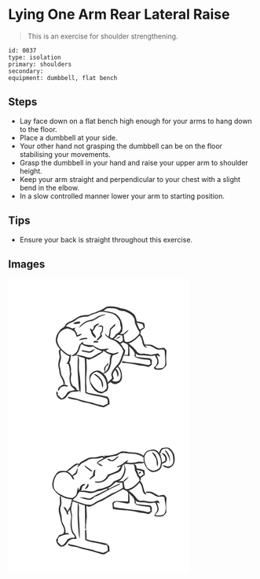 # Lying One Arm Rear Lateral Raise
> This is an exercise for shoulder strengthening.

``` 
id: 0037 
type: isolation 
primary: shoulders 
secondary:  
equipment: dumbbell, flat bench 
``` 

## Steps

 - Lay face down on a flat bench high enough for your arms to hang down to the floor.
 - Place a dumbbell at your side.
 - Your other hand not grasping the dumbbell can be on the floor stabilising your movements.
 - Grasp the dumbbell in your hand and raise your upper arm to shoulder height.
 - Keep your arm straight and perpendicular to your chest with a slight bend in the elbow.
 - In a slow controlled manner lower your arm to starting position.

## Tips

 - Ensure your back is straight throughout this exercise.

## Images

<svg width="368" height="300" viewBox="0 0 276 225" xmlns="http://www.w3.org/2000/svg">
  <g fill="#FFF">
    <path d="M0 0h276v225H0V0m147.62 44.66c-4.26 3.13-9.4 4.63-14.13 6.86-3.36 1.01-6.76 1.93-9.74 3.84-3.21.76-6.67.02-9.9.95-6.57.57-11.33 5.64-17.03 8.35-3.96 1.25-8.22 3.23-10.01 7.23-1.33 2.96-4.88 3.68-6.9 6.01-2.88 3.6-6.06 7.3-6.66 12.05-2.15 6.23 1.4 12.68 5.46 17.24.23.67.67 2.01.89 2.68l-1.82-1.42c-1.17 3.86.3 7.65.91 11.44-.94 4.32-2.49 8.63-2.29 13.1.73 3.69 1.64 7.35 1.97 11.1.38 6.19 6.04 10.48 5.98 16.78.56.17 1.68.52 2.24.69.22-5.59-3.42-9.91-5.65-14.69-.77-3.66-.86-7.44-1.88-11.05-2.41-5.95 2.88-11.72 1.38-17.75-.28-2.88-1.47-6.04.18-8.7 3.57 3.93 7.74 7.64 12.87 9.34-.86 4.3-1.64 8.82-4.94 12.03l2.98-.6c2.21 4.95 2.46 10.41 2.84 15.73-1.46 6.01-.92 12.4 1.4 18.12 1.94 2.25 4.51 3.89 6.29 6.3-4.27 1.8-10.69.96-12.92 5.91-1.95 3.01-4.36 5.86-7.81 7.17-2.02-1.8-4.04-3.59-5.88-5.57-.02-1.58.67-3.37-.56-4.67-.33-.13-1.01-.4-1.35-.53-.12 2.11-.15 4.31.69 6.29.82 2.9 3.65 4.39 5.89 6.09 1.89-.19 3.92-.17 5.55-1.3 3.74-1.9 4.81-6.49 8.41-8.6 4.15-3.79 10.63-.4 14.89-3.63.42.99.84 1.98 1.28 2.97.71-8.15-.06-16.34-.76-24.46-.78-5.28-1.8-10.57-1.64-15.94-.04-5.16 1.1-10.56-.94-15.5 3.2 1.4 6.67 2 9.9 3.29 1.36 17.68-.2 35.42.99 53.11 10.19 4.42 21.72 4.17 32.04 8.17l.6.51c2.38 1.69 1.02 5.16 1.54 7.68-2.3.97-4.51 2.1-6.73 3.22-5.55-1.68-11.37-2.38-16.7-4.76-7.84-1.55-15.63-3.4-23.25-5.82-4.53-1.56-9.38-1.82-13.91-3.38v1.65c5.2 3.3 11.66 2.11 17.15 4.67 5.27 2.36 11.15 2.53 16.56 4.44 6.97 1.72 13.72 4.38 20.79 5.64 3.06-1.53 5.76-3.72 8.99-4.95-.52-3.46.13-7.58-2.62-10.26-.2-.27-.58-.82-.78-1.09-8.19-1.76-16.39-3.54-24.67-4.87-2.52-.42-4.95-1.23-7.34-2.11.19-4.16.17-8.34-.24-12.49-.88-9.37 1.15-18.71.61-28.07-.18-3.51-.45-7.01-.44-10.52l3.72 1.36c8.01-1.86 14.4-7.34 21.47-11.22.2-.62.6-1.88.8-2.5 3.6 2.59 7.26 5.3 11.69 6.25-1.51 2.98-2.03 6.3-1.91 9.62.25 4.23-1.84 8.02-3.28 11.86-.59 1.91-2.24 3.16-3.56 4.55-.37-3.16-.2-6.43 1.85-9.03.51-.16 1.54-.5 2.05-.66.23-1.67.53-3.33.9-4.97a30.796 30.796 0 0 1-4.56 5.73c-2.3 2.25-2.85 6.15-.86 8.77-.93.85-1.86 1.72-2.78 2.59-2.31-1.93-4.7-4.45-7.97-4.33-4.65-.49-8.7 2.46-11.58 5.78-2.66 4.18-1.06 9.21-.18 13.66 2.73 6.36 7 12.86 14 14.94 3.93 1.98 7.36-1.63 10.85-2.94 3.52-2.51 2.72-7.36 2.21-11.09 1.35-.81 2.64-1.71 3.85-2.72 2.5 1.57 5.18 3.75 8.35 2.94 4.31-1.08 9.05-4.18 9.21-9.09.22-6.28-.56-13.75-5.8-17.96 4.75-4.45 6.48-10.74 8.31-16.75 3.06.31 6.1.8 9.16 1.19.02-5.03.09-10.09-.78-15.07 2.89 2.72 6.05 5.35 7.93 8.92 1.18 2.14.28 4.68.34 6.97l1.49-1.36c-.04.72-.1 2.18-.14 2.9l.29-.55c6.81 3.17 14.47 3.04 21.74 4.18.54 1.9.88 3.85 1.45 5.75-1.48.72-2.86 2.49-4.68 1.84-10.51-2.62-21.32-3.35-32.05-4.46-2.3.01-4.28-1.74-6.58-1.36-.24.55-.73 1.64-.97 2.19 8.63 1.11 17.41 1.54 25.77 4.12 4.62.74 9.32.92 13.86 2.17 2.59.81 4.21-1.96 6.25-3.02-.01-2.48.03-4.96.11-7.43-1.27-1.07-2.42-2.66-4.27-2.61-6.5-.57-13.02-.92-19.48-1.93-.6-1.7-.86-3.5-1.19-5.26 2.32 1.29 4.67 3 7.48 2.68 7.42-.43 14.78 2.41 22.11.16 1.18 3.2 4.17 5.88 3.59 9.56.13 3.85-2.46 7.01-5.34 9.23l1.83 2.49c3.26.78 6.6.89 9.93.53 3.2-1.43 5.75-3.79 7.56-6.79-.23-5.07-.6-10.16-.31-15.23.33-2.64.61-5.29.28-7.94a81.664 81.664 0 0 1-3.73-3.48c-2.61.2-5.17.82-7.78.85-3.57-.96-6.59-3.16-9.82-4.85-3.81-1.38-7.94-.76-11.9-.98-2.08-5.52-2.16-12.21-6.98-16.3.33-.64.99-1.93 1.32-2.57-.1-.53-.29-1.59-.39-2.12 2.17-1.47 4.22-3.11 6.33-4.68-.54-2.53.7-6.35-2.36-7.57-3.06-1.38-6.47-1.62-9.75-2.13-1.4-3.95-1.81-8.76-5.33-11.53-5.18-4.7-12.06-7.42-18.95-8.26-4.7-2.38-10-2.83-15.18-3.13-3.24-.15-6.74.12-9.42 2.17M84.45 161.58c-3.2 2.52-9.41 4.03-8.33 9.25 1.54 1.7 1.74-1.32 2.52-2.22 1.1-2.93 4.48-3.38 7.09-4.1 1.97.62 4.02 1.04 5.8-.35-2.23-1.17-4.56-2.23-7.08-2.58z"/>
    <path d="M145.2 49.18c2.14-.97 3.81-2.66 5.84-3.8 6.06-.29 12.83-.86 18.12 2.72 2.51 1.48 5.58.81 8.27 1.64 5 2.37 10.57 4.31 13.73 9.19 3.15 3.61 1.11 8.97 4.04 12.69 1.15 3.76 3.36 6.94 5.47 10.2-.25 4.61-4.96 7.01-7.82 10.05-4.18 2.68-9.15 6.69-14.37 4.55-1.54-3.25-1.56-6.97-2.1-10.47 2.9-2.31 6.01-4.65 7.73-8.03-2.92 2-5.74 4.19-8.24 6.7-1.83.01-3.67.04-5.5.09 1.19-1.2 2.6-2.23 3.47-3.71 2.57-9.93-1.35-21.33-9.8-27.22-5.87-2.77-12.47-3.64-18.84-4.6z"/>
    <path d="M136.4 52.23c6.55-3.43 13.9-.2 20.65.86 6.69 1.3 11.12 7.03 13.71 12.95-.01 3.06.63 6.07 1.64 8.95-.15 2.13-1.08 4.19-2.16 6.03-2.15 2.26-5.45 3.31-7.01 6.15-.97 2.1-3.02 3.23-4.93 4.33-1.08-.75-2.15-1.5-3.21-2.27 1.12-3.46 1.17-7.11 1.56-10.69 1.81-2.5 4.39-4.34 6.67-6.4.05-1.12.11-2.25.15-3.37-2.47 3.01-5.82 5.22-8.13 8.35-.99 3.94-.39 8.32-2.74 11.91-1.56-1.7-3.06-3.46-4.73-5.05.26 3.29 2.97 5.17 5.49 6.78 3.39 3.03 8.4 2.92 11.79 6 4.51 3.88 8.84 8.54 10.83 14.26-1.65 4.45-3.03 9.01-4.72 13.44-3.08 8.13-11.89 12.7-13.74 21.48-.18 2.24.58 4.39 1.13 6.52-2.31 2.09-4.54 4.25-6.75 6.44-.24-5.08-2.66-10.03-6.43-13.42 2.35-.76 4.65-1.84 6.36-3.69 3.77-3.12 4.12-8.32 5.42-12.71-.09-4.04.45-8.05 2.41-11.65 2.97-.8 5.78-2.08 8.55-3.4.07-.4.22-1.21.3-1.62-2.56.52-5 1.44-7.52 2.08-4.34-.55-8.81-1.51-12.37-4.22 1.88-.93 3.69-2.01 5.24-3.45-4.24.26-8.46 1.31-12.72.98-4.42-1.06-8.23-3.7-12.03-6.07-4.53.21-9.1-.25-13.44-1.59-1.46-.5-1.69-2.29-2.2-3.55a37.575 37.575 0 0 1-4.45 4.47c-2.06 4.25-2.36 9.61-6.19 12.8-1.99 1.8-4.43 2.99-6.48 4.72 3.42.61 6.63-2.66 10.05-.58-.25 9.31-.77 18.62-.11 27.93.69 8.34.67 16.78 2.33 25.01-.89-.13-2.66-.38-3.54-.51-1.06-2.73-2.67-5.24-5.65-6.07-4.41-4.32-4.54-11.23-3.15-16.91.58-1.82-.03-3.62-.66-5.33.79-4.78-.37-9.47-2.29-13.84 2.66-3.46 1.28-7.98 2.92-11.76-1.98.03-4.11.24-5.73-1.16-7.44-4.93-14.91-12-15.82-21.38 1.02-4.11 1.34-8.73 4.39-11.97 3.28-3.05 7.3-6.04 12.03-5.75 3.31.87 6.6 2.22 9.26 4.43 2.74 1.96 2.64 5.77 4.43 8.42 2.75-1.27 6.08-1.93 7.79-4.7-2.61.18-5.11.97-7.36 2.27.32-3.5-1.77-6.25-4.18-8.5.35-.78 1.06-2.35 1.41-3.13-1.52.4-3.04.83-4.55 1.3-3.16-1.41-6.27-3.16-9.85-3.08 3.36-6.09 11.32-5.6 15.76-10.4 4.87-4.43 11.81-4.51 17.99-5 4.69-2.3 9.51-4.32 14.58-5.64m-2.59 7.61c-4.53 3.35-10.32 3.56-15.42 5.51-4.01 2.74-8.3 5.5-10.58 9.97 3.82-2.72 7.07-6.22 11.36-8.26 3.33-2.1 7.48-1.59 11.01-3.15 4.74-2.17 8.68-6.05 13.9-7.15 1.86-.41 3.54-1.32 5.13-2.33-5.35 1.01-10.96 2.04-15.4 5.41m-34.77 9.02c3.66 1.34 7.44-.21 11.12-.69-.34-.86-.67-1.72-1.01-2.58-3.51.18-7.58.55-10.11 3.27m31.57 3.99c-.02.69-.05 2.06-.07 2.75-.62.99-1.23 1.98-1.83 2.98-1.28-1.03-2.63-1.97-4.14-2.62.78 2.36 1.8 4.64 2.49 7.04.85 3.36 3.6 5.75 6.22 7.8 1.78-3.98-3.43-6.38-4.32-9.94 1.32-1.86 2.71-3.68 3.69-5.74 1.09-2.85 4.44-3.75 6.11-6.21-3.27-.56-5.69 2.29-8.15 3.94m6.25.23c2.08.28 4.19.29 6.27.57.83 2.78-.2 5.72-1.08 8.37-2.11.87-1.94 2.91-.84 4.55l-.25-.44c-1.17 3.69-5.71 5.14-5.79 9.4 1.9-1.48 3.75-3.04 5.53-4.65.86-.87 1.81-1.68 2.47-2.72.32-1.53-.74-2.82-1.29-4.14 3.3-2.05 2.7-6.5 3.17-9.83-.91-4.27-5.57-2.28-8.19-1.11m-28.78 21.2c4.16-.7 8.22-2.2 12.51-1.82 0-.48-.01-1.45-.01-1.94-4.25.23-9.74-.14-12.5 3.76m21.75 3.19c2.65.57 5.35.32 8.01-.01-.18-.4-.56-1.19-.75-1.59-2.53.16-6.3-1.77-7.26 1.6zM196.08 67.39c3.02.76 6.12 1.26 9.08 2.28.71 1.58 1.19 3.25 1.8 4.88a339.2 339.2 0 0 1-5.76 3.49c-2.69-3.07-2.94-7.31-5.12-10.65z"/>
    <path d="M160.99 92.38c2.43-1.76 4.7-3.76 6.31-6.32 2.25.32 4.52.59 6.79.79.46 2.58.85 5.18 1.16 7.78-1.42 1.06-2.84 2.11-4.28 3.13-2.89-2.54-6.11-4.7-9.98-5.38m3.74-.32c2.85-.3 5.5-1.64 7.18-4.01-2.72.65-5.24 1.98-7.18 4.01zM183.88 99.22c6.69-2.23 12.13-6.95 16.6-12.28 2.19 2.57 3.73 5.61 4.13 8.99.74 3.94 2 9.68 7.12 9.46-.73-.78-2.2-2.34-2.94-3.12 3.8.66 8.05.03 11.42 2.26 2.24 1.2 4.36 2.62 6.66 3.7 3.67 1.72 8.18-1.48 11.54 1.31.84 1.7.74 3.64.83 5.49.38 5.6.97 11.24.42 16.85-.7 2.55-2.86 5.11-5.73 5.08-2.93.17-6.85 1.45-9.04-.99 1.07-2.17 3.2-3.56 4.37-5.65 1.35-4.58-.97-8.96-2.45-13.15 1.49.62 2.97 1.27 4.45 1.96.12-.35.38-1.05.51-1.4a72.852 72.852 0 0 1-2.93-3.4c-3.89.44-7.59 2.22-11.55 2.02-3.13-.53-6.28-.98-9.41-1.53-2.72-.6-5.68.81-8.21-.69-2.67-1.15-3.99-3.88-5.86-5.91-2.82-3.51-6.5-6.14-9.93-9zM171.32 99.97c1.39-.95 2.77-1.91 4.14-2.88 1.78 1.21 3.72 2.17 5.8 2.72.69.97 1.37 1.96 2.06 2.94-.31 4.72.35 9.51-.72 14.18-1.89-.13-3.77-.29-5.64-.48.65-2.13 1.66-4.23 1.59-6.51-1.48-3-4.26-5.19-5.27-8.46-.49-.38-1.47-1.13-1.96-1.51zM111.04 100.68c1.3.05 2.59.13 3.89.22l-.65.87c4.79 1.7 10.24 4.31 15.24 1.82 2.42 1.85 4.7 4.03 7.63 5.06 2.29.82 4.58 1.71 6.57 3.16-6.05 1.53-10.77 5.88-16.29 8.55-4.31 1.4-8.57-.67-12.62-1.94-3.74-.86-7.47-1.94-11.31-2.2 4.86-3.87 5.57-10.1 7.54-15.54m13.11 10.74c-3.78-.42-7.45-1.61-11.27-1.86-.19.42-.57 1.27-.76 1.69 3.41.41 6.71 1.4 10.07 2.08 4.36.67 8.32-2.41 10.4-6.01-2.81 1.37-5.44 3.15-8.44 4.1zM164.23 137.61c.9-.82 1.79-1.65 2.69-2.48 4.42 4.69 6.27 12.01 4.22 18.13-1.81 4.86-8.05 4.88-12.12 3.13.34-1.45 1.46-2.5 2.32-3.65-.58-2.23-1.76-4.41-1.57-6.76.78-2.22 2.16-4.16 3.3-6.21 3.1 2.75 3.42 6.99 3.93 10.83 2.97-4.3 1.21-10.01-2.77-12.99zM126.89 159.99c-4.61-6.51.58-16.36 8.06-17.58 10.6 2.98 16.76 15 15.34 25.52-2.03 2.19-4.07 4.89-7.31 5.15-7.6-.32-12.39-7.27-16.09-13.09m3.58-13.47c3.64 2.27 7.22 4.84 9.75 8.37 2.73 3.58 2.47 8.32 3.98 12.41 3.12-8.13-2.88-16.63-9.77-20.58-1.19-.97-2.63-.45-3.96-.2z"/>
  </g>
  <g fill="#333">
    <path d="M147.62 44.66c2.68-2.05 6.18-2.32 9.42-2.17 5.18.3 10.48.75 15.18 3.13 6.89.84 13.77 3.56 18.95 8.26 3.52 2.77 3.93 7.58 5.33 11.53 3.28.51 6.69.75 9.75 2.13 3.06 1.22 1.82 5.04 2.36 7.57-2.11 1.57-4.16 3.21-6.33 4.68.1.53.29 1.59.39 2.12-.33.64-.99 1.93-1.32 2.57 4.82 4.09 4.9 10.78 6.98 16.3 3.96.22 8.09-.4 11.9.98 3.23 1.69 6.25 3.89 9.82 4.85 2.61-.03 5.17-.65 7.78-.85 1.21 1.2 2.45 2.36 3.73 3.48.33 2.65.05 5.3-.28 7.94-.29 5.07.08 10.16.31 15.23-1.81 3-4.36 5.36-7.56 6.79-3.33.36-6.67.25-9.93-.53l-1.83-2.49c2.88-2.22 5.47-5.38 5.34-9.23.58-3.68-2.41-6.36-3.59-9.56-7.33 2.25-14.69-.59-22.11-.16-2.81.32-5.16-1.39-7.48-2.68.33 1.76.59 3.56 1.19 5.26 6.46 1.01 12.98 1.36 19.48 1.93 1.85-.05 3 1.54 4.27 2.61-.08 2.47-.12 4.95-.11 7.43-2.04 1.06-3.66 3.83-6.25 3.02-4.54-1.25-9.24-1.43-13.86-2.17-8.36-2.58-17.14-3.01-25.77-4.12.24-.55.73-1.64.97-2.19 2.3-.38 4.28 1.37 6.58 1.36 10.73 1.11 21.54 1.84 32.05 4.46 1.82.65 3.2-1.12 4.68-1.84-.57-1.9-.91-3.85-1.45-5.75-7.27-1.14-14.93-1.01-21.74-4.18l-.29.55c.04-.72.1-2.18.14-2.9l-1.49 1.36c-.06-2.29.84-4.83-.34-6.97-1.88-3.57-5.04-6.2-7.93-8.92.87 4.98.8 10.04.78 15.07-3.06-.39-6.1-.88-9.16-1.19-1.83 6.01-3.56 12.3-8.31 16.75 5.24 4.21 6.02 11.68 5.8 17.96-.16 4.91-4.9 8.01-9.21 9.09-3.17.81-5.85-1.37-8.35-2.94-1.21 1.01-2.5 1.91-3.85 2.72.51 3.73 1.31 8.58-2.21 11.09-3.49 1.31-6.92 4.92-10.85 2.94-7-2.08-11.27-8.58-14-14.94-.88-4.45-2.48-9.48.18-13.66 2.88-3.32 6.93-6.27 11.58-5.78 3.27-.12 5.66 2.4 7.97 4.33.92-.87 1.85-1.74 2.78-2.59-1.99-2.62-1.44-6.52.86-8.77 1.74-1.72 3.27-3.64 4.56-5.73-.37 1.64-.67 3.3-.9 4.97-.51.16-1.54.5-2.05.66-2.05 2.6-2.22 5.87-1.85 9.03 1.32-1.39 2.97-2.64 3.56-4.55 1.44-3.84 3.53-7.63 3.28-11.86-.12-3.32.4-6.64 1.91-9.62-4.43-.95-8.09-3.66-11.69-6.25-.2.62-.6 1.88-.8 2.5-7.07 3.88-13.46 9.36-21.47 11.22l-3.72-1.36c-.01 3.51.26 7.01.44 10.52.54 9.36-1.49 18.7-.61 28.07.41 4.15.43 8.33.24 12.49 2.39.88 4.82 1.69 7.34 2.11 8.28 1.33 16.48 3.11 24.67 4.87.2.27.58.82.78 1.09 2.75 2.68 2.1 6.8 2.62 10.26-3.23 1.23-5.93 3.42-8.99 4.95-7.07-1.26-13.82-3.92-20.79-5.64-5.41-1.91-11.29-2.08-16.56-4.44-5.49-2.56-11.95-1.37-17.15-4.67v-1.65c4.53 1.56 9.38 1.82 13.91 3.38 7.62 2.42 15.41 4.27 23.25 5.82 5.33 2.38 11.15 3.08 16.7 4.76 2.22-1.12 4.43-2.25 6.73-3.22-.52-2.52.84-5.99-1.54-7.68l-.6-.51c-10.32-4-21.85-3.75-32.04-8.17-1.19-17.69.37-35.43-.99-53.11-3.23-1.29-6.7-1.89-9.9-3.29 2.04 4.94.9 10.34.94 15.5-.16 5.37.86 10.66 1.64 15.94.7 8.12 1.47 16.31.76 24.46-.44-.99-.86-1.98-1.28-2.97-4.26 3.23-10.74-.16-14.89 3.63-3.6 2.11-4.67 6.7-8.41 8.6-1.63 1.13-3.66 1.11-5.55 1.3-2.24-1.7-5.07-3.19-5.89-6.09-.84-1.98-.81-4.18-.69-6.29.34.13 1.02.4 1.35.53 1.23 1.3.54 3.09.56 4.67 1.84 1.98 3.86 3.77 5.88 5.57 3.45-1.31 5.86-4.16 7.81-7.17 2.23-4.95 8.65-4.11 12.92-5.91-1.78-2.41-4.35-4.05-6.29-6.3-2.32-5.72-2.86-12.11-1.4-18.12-.38-5.32-.63-10.78-2.84-15.73l-2.98.6c3.3-3.21 4.08-7.73 4.94-12.03-5.13-1.7-9.3-5.41-12.87-9.34-1.65 2.66-.46 5.82-.18 8.7 1.5 6.03-3.79 11.8-1.38 17.75 1.02 3.61 1.11 7.39 1.88 11.05 2.23 4.78 5.87 9.1 5.65 14.69-.56-.17-1.68-.52-2.24-.69.06-6.3-5.6-10.59-5.98-16.78-.33-3.75-1.24-7.41-1.97-11.1-.2-4.47 1.35-8.78 2.29-13.1-.61-3.79-2.08-7.58-.91-11.44l1.82 1.42c-.22-.67-.66-2.01-.89-2.68-4.06-4.56-7.61-11.01-5.46-17.24.6-4.75 3.78-8.45 6.66-12.05 2.02-2.33 5.57-3.05 6.9-6.01 1.79-4 6.05-5.98 10.01-7.23 5.7-2.71 10.46-7.78 17.03-8.35 3.23-.93 6.69-.19 9.9-.95 2.98-1.91 6.38-2.83 9.74-3.84 4.73-2.23 9.87-3.73 14.13-6.86m-2.42 4.52c6.37.96 12.97 1.83 18.84 4.6 8.45 5.89 12.37 17.29 9.8 27.22-.87 1.48-2.28 2.51-3.47 3.71 1.83-.05 3.67-.08 5.5-.09 2.5-2.51 5.32-4.7 8.24-6.7-1.72 3.38-4.83 5.72-7.73 8.03.54 3.5.56 7.22 2.1 10.47 5.22 2.14 10.19-1.87 14.37-4.55 2.86-3.04 7.57-5.44 7.82-10.05-2.11-3.26-4.32-6.44-5.47-10.2-2.93-3.72-.89-9.08-4.04-12.69-3.16-4.88-8.73-6.82-13.73-9.19-2.69-.83-5.76-.16-8.27-1.64-5.29-3.58-12.06-3.01-18.12-2.72-2.03 1.14-3.7 2.83-5.84 3.8m-8.8 3.05c-5.07 1.32-9.89 3.34-14.58 5.64-6.18.49-13.12.57-17.99 5-4.44 4.8-12.4 4.31-15.76 10.4 3.58-.08 6.69 1.67 9.85 3.08 1.51-.47 3.03-.9 4.55-1.3-.35.78-1.06 2.35-1.41 3.13 2.41 2.25 4.5 5 4.18 8.5a17.03 17.03 0 0 1 7.36-2.27c-1.71 2.77-5.04 3.43-7.79 4.7-1.79-2.65-1.69-6.46-4.43-8.42-2.66-2.21-5.95-3.56-9.26-4.43-4.73-.29-8.75 2.7-12.03 5.75-3.05 3.24-3.37 7.86-4.39 11.97.91 9.38 8.38 16.45 15.82 21.38 1.62 1.4 3.75 1.19 5.73 1.16-1.64 3.78-.26 8.3-2.92 11.76 1.92 4.37 3.08 9.06 2.29 13.84.63 1.71 1.24 3.51.66 5.33-1.39 5.68-1.26 12.59 3.15 16.91 2.98.83 4.59 3.34 5.65 6.07.88.13 2.65.38 3.54.51-1.66-8.23-1.64-16.67-2.33-25.01-.66-9.31-.14-18.62.11-27.93-3.42-2.08-6.63 1.19-10.05.58 2.05-1.73 4.49-2.92 6.48-4.72 3.83-3.19 4.13-8.55 6.19-12.8 1.61-1.36 3.09-2.86 4.45-4.47.51 1.26.74 3.05 2.2 3.55 4.34 1.34 8.91 1.8 13.44 1.59 3.8 2.37 7.61 5.01 12.03 6.07 4.26.33 8.48-.72 12.72-.98-1.55 1.44-3.36 2.52-5.24 3.45 3.56 2.71 8.03 3.67 12.37 4.22 2.52-.64 4.96-1.56 7.52-2.08-.08.41-.23 1.22-.3 1.62-2.77 1.32-5.58 2.6-8.55 3.4-1.96 3.6-2.5 7.61-2.41 11.65-1.3 4.39-1.65 9.59-5.42 12.71-1.71 1.85-4.01 2.93-6.36 3.69 3.77 3.39 6.19 8.34 6.43 13.42 2.21-2.19 4.44-4.35 6.75-6.44-.55-2.13-1.31-4.28-1.13-6.52 1.85-8.78 10.66-13.35 13.74-21.48 1.69-4.43 3.07-8.99 4.72-13.44-1.99-5.72-6.32-10.38-10.83-14.26-3.39-3.08-8.4-2.97-11.79-6-2.52-1.61-5.23-3.49-5.49-6.78 1.67 1.59 3.17 3.35 4.73 5.05 2.35-3.59 1.75-7.97 2.74-11.91 2.31-3.13 5.66-5.34 8.13-8.35-.04 1.12-.1 2.25-.15 3.37-2.28 2.06-4.86 3.9-6.67 6.4-.39 3.58-.44 7.23-1.56 10.69 1.06.77 2.13 1.52 3.21 2.27 1.91-1.1 3.96-2.23 4.93-4.33 1.56-2.84 4.86-3.89 7.01-6.15 1.08-1.84 2.01-3.9 2.16-6.03-1.01-2.88-1.65-5.89-1.64-8.95-2.59-5.92-7.02-11.65-13.71-12.95-6.75-1.06-14.1-4.29-20.65-.86m59.68 15.16c2.18 3.34 2.43 7.58 5.12 10.65a339.2 339.2 0 0 0 5.76-3.49c-.61-1.63-1.09-3.3-1.8-4.88-2.96-1.02-6.06-1.52-9.08-2.28m-35.09 24.99c3.87.68 7.09 2.84 9.98 5.38 1.44-1.02 2.86-2.07 4.28-3.13-.31-2.6-.7-5.2-1.16-7.78-2.27-.2-4.54-.47-6.79-.79-1.61 2.56-3.88 4.56-6.31 6.32m22.89 6.84c3.43 2.86 7.11 5.49 9.93 9 1.87 2.03 3.19 4.76 5.86 5.91 2.53 1.5 5.49.09 8.21.69 3.13.55 6.28 1 9.41 1.53 3.96.2 7.66-1.58 11.55-2.02.94 1.17 1.92 2.29 2.93 3.4-.13.35-.39 1.05-.51 1.4-1.48-.69-2.96-1.34-4.45-1.96 1.48 4.19 3.8 8.57 2.45 13.15-1.17 2.09-3.3 3.48-4.37 5.65 2.19 2.44 6.11 1.16 9.04.99 2.87.03 5.03-2.53 5.73-5.08.55-5.61-.04-11.25-.42-16.85-.09-1.85.01-3.79-.83-5.49-3.36-2.79-7.87.41-11.54-1.31-2.3-1.08-4.42-2.5-6.66-3.7-3.37-2.23-7.62-1.6-11.42-2.26.74.78 2.21 2.34 2.94 3.12-5.12.22-6.38-5.52-7.12-9.46-.4-3.38-1.94-6.42-4.13-8.99-4.47 5.33-9.91 10.05-16.6 12.28m-12.56.75c.49.38 1.47 1.13 1.96 1.51 1.01 3.27 3.79 5.46 5.27 8.46.07 2.28-.94 4.38-1.59 6.51 1.87.19 3.75.35 5.64.48 1.07-4.67.41-9.46.72-14.18-.69-.98-1.37-1.97-2.06-2.94-2.08-.55-4.02-1.51-5.8-2.72-1.37.97-2.75 1.93-4.14 2.88m-60.28.71c-1.97 5.44-2.68 11.67-7.54 15.54 3.84.26 7.57 1.34 11.31 2.2 4.05 1.27 8.31 3.34 12.62 1.94 5.52-2.67 10.24-7.02 16.29-8.55-1.99-1.45-4.28-2.34-6.57-3.16-2.93-1.03-5.21-3.21-7.63-5.06-5 2.49-10.45-.12-15.24-1.82l.65-.87c-1.3-.09-2.59-.17-3.89-.22m53.19 36.93c3.98 2.98 5.74 8.69 2.77 12.99-.51-3.84-.83-8.08-3.93-10.83-1.14 2.05-2.52 3.99-3.3 6.21-.19 2.35.99 4.53 1.57 6.76-.86 1.15-1.98 2.2-2.32 3.65 4.07 1.75 10.31 1.73 12.12-3.13 2.05-6.12.2-13.44-4.22-18.13-.9.83-1.79 1.66-2.69 2.48m-37.34 22.38c3.7 5.82 8.49 12.77 16.09 13.09 3.24-.26 5.28-2.96 7.31-5.15 1.42-10.52-4.74-22.54-15.34-25.52-7.48 1.22-12.67 11.07-8.06 17.58z"/>
    <path d="M133.81 59.84c4.44-3.37 10.05-4.4 15.4-5.41-1.59 1.01-3.27 1.92-5.13 2.33-5.22 1.1-9.16 4.98-13.9 7.15-3.53 1.56-7.68 1.05-11.01 3.15-4.29 2.04-7.54 5.54-11.36 8.26 2.28-4.47 6.57-7.23 10.58-9.97 5.1-1.95 10.89-2.16 15.42-5.51zM99.04 68.86c2.53-2.72 6.6-3.09 10.11-3.27.34.86.67 1.72 1.01 2.58-3.68.48-7.46 2.03-11.12.69zM130.61 72.85c2.46-1.65 4.88-4.5 8.15-3.94-1.67 2.46-5.02 3.36-6.11 6.21-.98 2.06-2.37 3.88-3.69 5.74.89 3.56 6.1 5.96 4.32 9.94-2.62-2.05-5.37-4.44-6.22-7.8-.69-2.4-1.71-4.68-2.49-7.04 1.51.65 2.86 1.59 4.14 2.62.6-1 1.21-1.99 1.83-2.98.02-.69.05-2.06.07-2.75z"/>
    <path d="M136.86 73.08c2.62-1.17 7.28-3.16 8.19 1.11-.47 3.33.13 7.78-3.17 9.83.55 1.32 1.61 2.61 1.29 4.14-.66 1.04-1.61 1.85-2.47 2.72a98.495 98.495 0 0 1-5.53 4.65c.08-4.26 4.62-5.71 5.79-9.4l.25.44c-1.1-1.64-1.27-3.68.84-4.55.88-2.65 1.91-5.59 1.08-8.37-2.08-.28-4.19-.29-6.27-.57zM164.73 92.06c1.94-2.03 4.46-3.36 7.18-4.01-1.68 2.37-4.33 3.71-7.18 4.01zM108.08 94.28c2.76-3.9 8.25-3.53 12.5-3.76 0 .49.01 1.46.01 1.94-4.29-.38-8.35 1.12-12.51 1.82z"/>
    <path d="M129.83 97.47c.96-3.37 4.73-1.44 7.26-1.6.19.4.57 1.19.75 1.59-2.66.33-5.36.58-8.01.01zM124.15 111.42c3-.95 5.63-2.73 8.44-4.1-2.08 3.6-6.04 6.68-10.4 6.01-3.36-.68-6.66-1.67-10.07-2.08.19-.42.57-1.27.76-1.69 3.82.25 7.49 1.44 11.27 1.86zM130.47 146.52c1.33-.25 2.77-.77 3.96.2 6.89 3.95 12.89 12.45 9.77 20.58-1.51-4.09-1.25-8.83-3.98-12.41-2.53-3.53-6.11-6.1-9.75-8.37zM84.45 161.58c2.52.35 4.85 1.41 7.08 2.58-1.78 1.39-3.83.97-5.8.35-2.61.72-5.99 1.17-7.09 4.1-.78.9-.98 3.92-2.52 2.22-1.08-5.22 5.13-6.73 8.33-9.25z"/>
  </g>
</svg>

<svg width="368" height="300" viewBox="0 0 276 225" xmlns="http://www.w3.org/2000/svg">
  <g fill="#FFF">
    <path d="M0 0h276v225H0V0m235.02 34.02c-2.39 2.04-4.19 4.67-4.57 7.86-1.32-2.11-3.13-3.94-5.53-4.76-3.34-1.82-7.01.2-10.43.68-4.2.52-6.12 4.89-7.97 8.15-6.2-5.3-14.82-4.83-22.45-5.45-3.77-.93-7.68-1.75-11.55-1.03-2.9.97-5.32 2.94-8.15 4.05-5.87 1.7-11.97 2.66-18.09 2.23.47.68.93 1.36 1.37 2.06-1.19-.13-2.02-1.04-2.92-1.7-2.5.15-5 .45-7.37 1.27-4.24 1.65-8.92.23-13.23 1.64-4.02.72-7.01 3.72-10.76 5.1-2.2.86-3.85 2.61-5.39 4.33-2.82-1.93-6.19.25-8.48 2.04-3.37 3.04-7.35 5.39-10.34 8.85-3.83-.46-7.8-.65-11.54.43-3.73 1.79-5.56 5.81-7.71 9.11-2.04 5.27-3.88 11.39-1.62 16.88 3.04 4.42 6.46 8.73 11.28 11.34-2.16 4.84.78 10.2-1.32 15.02-1.96 4.79-1.29 10.24.51 14.98 1.09 4.61 1.13 9.53 3.34 13.82 1.83 3.71 4.52 7.8 2.84 12.08-.43 3.54-4.72 3.35-7.28 4.52-1.1 2.13-2.5 4.09-3.96 5.99-1.25 4.86 2.27 9.25 6.34 11.46 1.92-.11 3.97-.07 5.61-1.25 3.79-1.82 4.76-6.49 8.38-8.54 2.89-2.7 7.03-1.94 10.62-2.08-.84-3.67-2.53-6.99-5.05-9.78-3.74-6.8-2.44-14.81-2.49-22.23 1.01-4.45-.71-8.74-1.06-13.13.38-4.23 1.49-8.36 2.3-12.52 2.58 1.09 5.17 2.26 7.98 2.69-.2 9.62-.75 19.25-.01 28.87.78 8.7.56 17.57 2.82 26.07.37-12.04-.47-24.08-1.23-36.1-.49-6.14 1.48-12.64-1.08-18.49 3.25 1.47 6.72 2.29 10.13 3.27.31 11.73.6 23.48.35 35.22l-1.48-.13 3.28.84c-.64-3.09-1.16-6.29-.61-9.43.26 2.29.2 4.6.44 6.89.43-3.67.25-7.38.62-11.06 1.18-7.12-.21-14.3-.16-21.46 1.23.44 2.45.88 3.68 1.34 5.8-.96 10.34-4.82 15.44-7.36 5-1.08 9.02-4.39 13.51-6.64 7.63-4.75 15.69-8.69 23.68-12.76 1.68 1.22 3.54 2.16 5.58 2.57.67 1.03 1.34 2.05 2.01 3.09-.32 4.34.13 8.71-.34 13.06-6.29.07-12.57-.64-18.86-.51-2 .26-4.87 1.13-4.96 3.55.06 2.79.51 5.55.75 8.32 5.3.77 10.62 1.32 15.93 2 8.46-.1 16.83 1.59 24.98 3.73 4.81.17 9.51 1.17 14.19 2.24 1.28-1.37 2.74-2.54 4.32-3.55-.04-2.36.14-4.74-.09-7.1-.81-1.55-2.29-2.97-4.15-2.9-6.45-.55-12.93-.92-19.34-1.92-.82-1.62-.94-3.45-1.22-5.21 4.98 4.28 11.71 1.88 17.56 3.33 4.08.97 8.22.23 12.25-.59 2.22 3.69 4.24 8 3.34 12.4-1.21 2.36-3.07 4.34-4.2 6.75-.43 1.13.24 2.3 1.55 2.09 3.27.42 6.63.55 9.89-.01 3.12-.81 4.9-3.61 6.69-6.04-.2-4.57-.46-9.13-.42-13.7-.03-3.12 1.32-6.3.29-9.36-1.04-1.32-2.3-2.43-3.45-3.65-2.7-.06-5.35.48-7.86 1.43-2.47-1.3-4.98-2.55-7.32-4.06-3.75-2.73-8.79-2.68-13.13-1.97.26 2.15 2.9 1.38 4.38 1.62 5.69-.21 9.54 4.98 14.85 6.02 3.25-.12 6.66-1.13 9.69.6.18 7.24 3.31 14.37 1.4 21.59-.42 2.32-2 4.39-4.04 5.52-3.75.64-7.86 1.55-11.42-.32 1.4-2.09 3.41-3.73 4.72-5.88 1.44-4.56-1.05-8.81-2.28-13.04 1.42.5 2.85 1.02 4.27 1.53-.57-1.48-1.23-2.91-1.91-4.34-.95-.01-1.91-.02-2.86-.02-5.89 2.93-12.4 1.51-18.52.34-2.7-.69-5.67.87-8.19-.65-2.75-1.11-4.06-3.91-5.96-5.99-2.85-3.44-6.43-6.15-9.93-8.89 6.63-2.33 12.15-6.91 16.54-12.31 3.26 3.28 3.97 7.85 4.87 12.16.64 2.81 2.72 6.86 6.22 6.01-6.11-5.43-3.66-15.42-10.16-20.58.34-.66 1-1.99 1.33-2.65l-.4-2.14c2.2-1.44 4.25-3.07 6.33-4.66-.17-2.12-.32-4.24-.41-6.36-3.36-2.55-7.67-2.59-11.6-3.46-.97-2.68-1.33-6.24-4.77-6.81 2.72-.19 5.39-.79 8.11-.98 2.49-.19 5.21.65 7.33-1.11 2.23 5.11 4.54 11.01 10.06 13.35 3.83 2.53 8.55.6 12.22-1.26 3.65-2.12 5.05-6.38 5.34-10.36 2.91-1.07 7.37-2.19 7.35-6.05.81-4.78-2.91-10.29-7.96-10.42 1.41 1.92 3.2 3.53 4.69 5.39 1.32 1.78.78 4.17 1.05 6.24a24.52 24.52 0 0 1-5.1 3.03c-.59-3.82-1.02-7.71-2.46-11.33l1.4.06c-.84-.59-1.69-1.17-2.54-1.73 2.18-1.78 1.84-5.13 4.03-6.93 2.49-1.77 5.63-1.61 8.53-1.39 1.72 1.6 3.56 3.12 5.03 4.98 2.99 4.4 3.38 9.97 3.08 15.13-.42 4.06-3.76 7.6-8.05 7.17-2.9.72-5.32-3.35-7.93-1.12 3.18 3.05 8.38 4.88 12.32 2.15 4.9-2.33 6.16-8.35 5.85-13.29.38-6.3-3.25-12.47-8.43-15.89-3.44-1.47-7.18-.16-10.75-.1m3.89 3.15c3.1 5.71 7.76 11.05 7.73 17.93-.27.58-.81 1.73-1.08 2.31 2.7-3.36 1.3-7.87.47-11.64-1.77-3.27-3.32-7.25-7.12-8.6M117.25 160.31c.23 4.85.08 9.72.52 14.57 9.19 4.22 19.69 4.03 29.14 7.41 1.95.28 3.88.14 5.33-1.38-8.78-2.21-17.68-3.87-26.6-5.37-2.15-.44-4.24-1.16-6.24-2.06.52-5.13.04-10.27-.37-15.39-.59.74-1.19 1.48-1.78 2.22m-25.89 20.18c.02.44.07 1.34.1 1.78 2.35 1.14 4.75 2.36 7.42 2.41 4.96.23 9.53 2.24 14.16 3.81 10.23 1.82 20.06 5.24 30.05 8.01 4.58 1.77 7.45-3.65 11.72-4.32-.06-2.29-.34-4.56-.42-6.84-.48-1.07-.98-2.13-1.47-3.18l-2.8.64c2.64 2.05 1.52 5.72 1.76 8.6-2.32.86-4.51 1.99-6.72 3.09-3.68-1.27-7.54-1.82-11.29-2.83-7.9-3.35-16.64-3.77-24.72-6.63-5.78-2.16-11.94-2.71-17.79-4.54z"/>
    <path d="M213.45 39.65c3.84-.95 8.44-2.46 12.04-.01 7.27 5.8 10.2 16.9 5.42 25.1-3.35 2.79-8.38 5.55-12.64 3.11-2.57-.97-5.02-2.39-6.56-4.74-1.43-3.98-3.92-7.7-3.58-12.13-.61-4.41 1.32-9.18 5.32-11.33m6.02 1.12c2.06 3.46 4.86 6.5 6.46 10.23 1.21 3.66.32 7.72 1.87 11.32 2.07-4.28.57-9.11-.94-13.31-1.33-3.5-3.33-7.48-7.39-8.24zM164.06 46.07c3.16-.01 4.89-3.23 7.82-3.9 5.31-1.61 10.69.86 16.07.64 6.62-.11 13.15 1.94 18.69 5.52 0 2.42.16 4.83.47 7.23-3.18-.21-6.43-1.29-9.56-.25-5.32 1.45-10.97 1.96-16.41.85.75-1.26 1.49-2.52 2.21-3.79-5.98 2.46-9.91 8.67-16.63 9.58-.05.38-.17 1.14-.22 1.52 1.8-.48 3.61-.96 5.43-1.39-1.25 2.67-2.67 5.69-5.51 7.01-4.61 2.07-9.12 4.51-14.11 5.54-1.76 3.58-4.05 7.13-7.65 9.08-3.83 1.92-8.24 1.93-12.42 1.66l.68 1.24c6.23 1.82 13.17-.4 17.65-4.97 1.72-1.64 2.35-4.32 4.58-5.42 5.43-2.68 11.91-3.47 16.51-7.65 2.04-2.97 1.85-7.08 4.79-9.52 2.57 6.96.18 14.68-3.96 20.49-3.01 3.14-7.53 3.83-11.26 5.77-2.46 3.11-5.29 6.17-9.16 7.5-3.93 1.36-7.72 3.43-11.95 3.67-4.08.12-7.11 3.43-11.06 4.03-6.05.71-11.81-2.32-17.84-.82.89-2.27 1.6-4.61 2.17-6.98 1.78-.9 3.66-1.9 4.03-4.09-1.93.37-3.93.83-5.45 2.16-2.82 1.67-1.75 5.74-4.37 7.63-.17-1.13-.52-3.37-.69-4.5-1.15 2.61-1.79 5.38-2.06 8.21-.18 4.2-3.87 7.65-7.82 8.48-5.43-.5-10.98-1.73-15.58-4.79-4.88-2.25-9.51-5.72-11.74-10.75-1.32-6.32.17-13.17 3.57-18.62 2.42-4.09 7.4-5.31 11.83-5.51 5.4 0 9.88 4.17 12.31 8.69.57 1.52 1.82 2.42 3.35 2.89-.41-2-1.2-3.87-2.29-5.58 3.07-1.25 7.04-3.02 7.04-6.89-.05-1.57 1.42-3.67.21-4.97-1.07 2.19-1.66 4.6-2.86 6.73-1.71 1.5-3.61 2.77-5.28 4.33-1.97-2.56-4.43-4.75-7.34-6.19 6.23-3 10.38-9.28 17.32-10.92-.7 1.56-1.34 3.14-1.93 4.75 2.39-1.31 3.67-3.79 5.68-5.52 2.92-2.14 6.57-3.03 9.44-5.29 3.74-2.94 8.76-2.78 13.26-2.65 3.33.25 6.4-1.23 9.57-1.93l2.08 1.45c-3.85 1.93-7.96 3.8-10.78 7.19 3.11 1.51 5.66 6.16 9.47 4.28-2.65-1.8-5.23-3.93-8.52-4.36 3.71-2.05 7.56-3.84 11.09-6.18 5.3-2.71 11.22-4.11 17.13-4.69m-6.1 6.8c-2.11-.72-3.92-2.23-6.26-2.19l-.05 1.39c3.1 1.32 6.65 3.64 9.94 1.38 2.76-2.1 5.82-4.17 7.35-7.4-3.97 1.77-6.65 5.84-10.98 6.82m-41.27 7.62c.8 3.76 4.83 5.01 7.24 7.52 1.25 1.53 3.18 1.79 5.04 1.77-3.79-3.49-8.09-6.31-12.28-9.29m12.4 15.77c-1.81 1.98-4.44 3.29-5.31 6 3.26-1.18 5.78-3.7 8.64-5.59-.28-3.2.21-6.38.9-9.5-3.97.71-3.09 6.18-4.23 9.09m-7.76 12.67c-.83 3.08-2.82 5.56-4.74 8.02 1.73-.44 3.87-.63 4.78-2.43 1.16-1.59 2.58-4.63-.04-5.59z"/>
    <path d="M177.58 58.64c4.55-1.09 9.21 1.25 13.82.06 1.72 3.07 1.84 6.58 2.2 9.99 1.39 2.29 2.47 4.73 3.31 7.28 1.14 2.94 5.44 5.4 2.94 8.87-4.22 5.21-9.63 9.72-16.06 11.88-1.87.26-4.88.94-5.76-1.32-1-3.07-1.2-6.33-1.57-9.52 2.86-2.25 5.92-4.53 7.65-7.81-2.92 1.88-6.07 3.81-8.09 6.68-2.53.11-5.05.13-7.57.35 6.21-3.3 10.1-10.36 10.68-17.27.69-3.21-2.09-6.13-1.55-9.19zM196.02 67.42c2.96.74 5.98 1.25 8.9 2.15 1.16 1.34 1.24 3.38 2.01 4.95-1.85 1.16-3.71 2.31-5.55 3.47-3.12-2.85-2.84-7.38-5.36-10.57m3.67 5.82c1.46.75 3.67-1.32 2.92-2.8-1.45-.62-3.83 1.27-2.92 2.8z"/>
    <path d="M152.28 95.21c5.29-1.26 7.94-6.15 12.22-8.89 3.09 1.06 6.36.88 9.56.62.57 2.67.89 5.38 1.04 8.11-5.32 3.25-10.74 6.38-16.62 8.5-6.63 3.72-13.01 7.97-20.06 10.88-3.73 1.58-6.91 4.13-10.55 5.86-6.24 2.14-12.34-1.22-18.29-2.75-3.88-.89-7.48-2.61-11.18-4.02 2.01-2.64 5.36-4.04 6.89-7.06 1.02-1.91 2.18-3.74 3.52-5.44 2.65.35 5.33.16 7.98.4 3.05.64 6.07 1.56 9.21 1.67 4.84-.2 9.08-2.9 13.82-3.61 4.25-.55 7.94-3.05 12.24-3.46-.45.61-1.33 1.81-1.78 2.42-2.65.73-5.09 2.03-7.5 3.32-3.86 2.17-8.23 3.39-11.78 6.11-2.89 1.87-6.25 4.44-9.88 3.06-4.02-1.09-8.18-1.65-12.35-1.41 4.29 1.71 8.79 2.88 13.32 3.83 3.98.72 7.49-1.96 9.98-4.76 1.44-.36 2.93-.61 4.25-1.32 9.96-5.06 19.52-10.89 29.8-15.31 1.95-.9 4.24-1.66 5.18-3.78-5.75 2.48-11.5 5.04-16.94 8.17-.7-.38-1.39-.76-2.08-1.14zM184.51 103.45c4.31 4.03 10.27 8.69 8.31 15.43l2.13-.32c-.1.49-.28 1.49-.38 1.99 7.06 2.41 14.54 2.79 21.85 3.97.13 1.93.33 3.88 1.3 5.6-1.66 1.2-3.48 2.88-5.67 1.8-12.52-3.25-25.54-3.04-38.19-5.46-3.81-.69-7.75-.77-11.47-1.85-1.94-1.45-.9-4.19-1.16-6.25 1.83-.78 3.53-2.54 5.67-2.07 5.12.94 10.22 2.02 15.35 2.93 1.06-.36 2.12-.73 3.18-1.1-.18-4.89.13-9.84-.92-14.67zM80.5 107.68c5.1 2.94 10.8 4.7 16.69 4.93-.76 3.65-1.25 7.4-2.58 10.91-1.13 2.56-2.87 4.77-4.25 7.19-1.15-2.74-2.54-6.42-6.1-6.42 1.1 2.87 3.59 4.96 4.51 7.91.61 1.61.83 3.8 2.98 3.97-.16-1.42-.34-2.83-.54-4.23a72.73 72.73 0 0 0 2.9-3.66c.54 4.24 2.64 8.3 1.88 12.65-.97 6.83-1.51 13.94.84 20.56.08 4.09 5.38 5.43 4.63 9.74-4.26.22-10.37.34-12.26 4.94-2.11 2.9-4.35 6.04-7.96 7.12-2.15-1.92-4.33-3.83-6.13-6.09 1.56-1.22.95-2.96.45-4.48 1.02-1.03 2.03-2.07 3.02-3.13 4.66-1.83 9.23-4.18 14.43-3.28-.33-2.81-3.86-1.7-5.83-2.42 1.45-6.01-2.13-11.3-4.72-16.39-1.2-4.12-.5-8.56-1.75-12.68-1.11-3.73-1.93-7.89-.36-11.6 2.01-5 .08-10.37.15-15.54z"/>
  </g>
  <g fill="#333">
    <path d="M235.02 34.02c3.57-.06 7.31-1.37 10.75.1 5.18 3.42 8.81 9.59 8.43 15.89.31 4.94-.95 10.96-5.85 13.29-3.94 2.73-9.14.9-12.32-2.15 2.61-2.23 5.03 1.84 7.93 1.12 4.29.43 7.63-3.11 8.05-7.17.3-5.16-.09-10.73-3.08-15.13-1.47-1.86-3.31-3.38-5.03-4.98-2.9-.22-6.04-.38-8.53 1.39-2.19 1.8-1.85 5.15-4.03 6.93.85.56 1.7 1.14 2.54 1.73l-1.4-.06c1.44 3.62 1.87 7.51 2.46 11.33 1.82-.8 3.53-1.82 5.1-3.03-.27-2.07.27-4.46-1.05-6.24-1.49-1.86-3.28-3.47-4.69-5.39 5.05.13 8.77 5.64 7.96 10.42.02 3.86-4.44 4.98-7.35 6.05-.29 3.98-1.69 8.24-5.34 10.36-3.67 1.86-8.39 3.79-12.22 1.26-5.52-2.34-7.83-8.24-10.06-13.35-2.12 1.76-4.84.92-7.33 1.11-2.72.19-5.39.79-8.11.98 3.44.57 3.8 4.13 4.77 6.81 3.93.87 8.24.91 11.6 3.46.09 2.12.24 4.24.41 6.36-2.08 1.59-4.13 3.22-6.33 4.66l.4 2.14c-.33.66-.99 1.99-1.33 2.65 6.5 5.16 4.05 15.15 10.16 20.58-3.5.85-5.58-3.2-6.22-6.01-.9-4.31-1.61-8.88-4.87-12.16-4.39 5.4-9.91 9.98-16.54 12.31 3.5 2.74 7.08 5.45 9.93 8.89 1.9 2.08 3.21 4.88 5.96 5.99 2.52 1.52 5.49-.04 8.19.65 6.12 1.17 12.63 2.59 18.52-.34.95 0 1.91.01 2.86.02.68 1.43 1.34 2.86 1.91 4.34-1.42-.51-2.85-1.03-4.27-1.53 1.23 4.23 3.72 8.48 2.28 13.04-1.31 2.15-3.32 3.79-4.72 5.88 3.56 1.87 7.67.96 11.42.32 2.04-1.13 3.62-3.2 4.04-5.52 1.91-7.22-1.22-14.35-1.4-21.59-3.03-1.73-6.44-.72-9.69-.6-5.31-1.04-9.16-6.23-14.85-6.02-1.48-.24-4.12.53-4.38-1.62 4.34-.71 9.38-.76 13.13 1.97 2.34 1.51 4.85 2.76 7.32 4.06 2.51-.95 5.16-1.49 7.86-1.43 1.15 1.22 2.41 2.33 3.45 3.65 1.03 3.06-.32 6.24-.29 9.36-.04 4.57.22 9.13.42 13.7-1.79 2.43-3.57 5.23-6.69 6.04-3.26.56-6.62.43-9.89.01-1.31.21-1.98-.96-1.55-2.09 1.13-2.41 2.99-4.39 4.2-6.75.9-4.4-1.12-8.71-3.34-12.4-4.03.82-8.17 1.56-12.25.59-5.85-1.45-12.58.95-17.56-3.33.28 1.76.4 3.59 1.22 5.21 6.41 1 12.89 1.37 19.34 1.92 1.86-.07 3.34 1.35 4.15 2.9.23 2.36.05 4.74.09 7.1-1.58 1.01-3.04 2.18-4.32 3.55-4.68-1.07-9.38-2.07-14.19-2.24-8.15-2.14-16.52-3.83-24.98-3.73-5.31-.68-10.63-1.23-15.93-2-.24-2.77-.69-5.53-.75-8.32.09-2.42 2.96-3.29 4.96-3.55 6.29-.13 12.57.58 18.86.51.47-4.35.02-8.72.34-13.06-.67-1.04-1.34-2.06-2.01-3.09-2.04-.41-3.9-1.35-5.58-2.57-7.99 4.07-16.05 8.01-23.68 12.76-4.49 2.25-8.51 5.56-13.51 6.64-5.1 2.54-9.64 6.4-15.44 7.36-1.23-.46-2.45-.9-3.68-1.34-.05 7.16 1.34 14.34.16 21.46-.37 3.68-.19 7.39-.62 11.06-.24-2.29-.18-4.6-.44-6.89-.55 3.14-.03 6.34.61 9.43l-3.28-.84 1.48.13c.25-11.74-.04-23.49-.35-35.22-3.41-.98-6.88-1.8-10.13-3.27 2.56 5.85.59 12.35 1.08 18.49.76 12.02 1.6 24.06 1.23 36.1-2.26-8.5-2.04-17.37-2.82-26.07-.74-9.62-.19-19.25.01-28.87-2.81-.43-5.4-1.6-7.98-2.69-.81 4.16-1.92 8.29-2.3 12.52.35 4.39 2.07 8.68 1.06 13.13.05 7.42-1.25 15.43 2.49 22.23 2.52 2.79 4.21 6.11 5.05 9.78-3.59.14-7.73-.62-10.62 2.08-3.62 2.05-4.59 6.72-8.38 8.54-1.64 1.18-3.69 1.14-5.61 1.25-4.07-2.21-7.59-6.6-6.34-11.46 1.46-1.9 2.86-3.86 3.96-5.99 2.56-1.17 6.85-.98 7.28-4.52 1.68-4.28-1.01-8.37-2.84-12.08-2.21-4.29-2.25-9.21-3.34-13.82-1.8-4.74-2.47-10.19-.51-14.98 2.1-4.82-.84-10.18 1.32-15.02-4.82-2.61-8.24-6.92-11.28-11.34-2.26-5.49-.42-11.61 1.62-16.88 2.15-3.3 3.98-7.32 7.71-9.11 3.74-1.08 7.71-.89 11.54-.43 2.99-3.46 6.97-5.81 10.34-8.85 2.29-1.79 5.66-3.97 8.48-2.04 1.54-1.72 3.19-3.47 5.39-4.33 3.75-1.38 6.74-4.38 10.76-5.1 4.31-1.41 8.99.01 13.23-1.64 2.37-.82 4.87-1.12 7.37-1.27.9.66 1.73 1.57 2.92 1.7-.44-.7-.9-1.38-1.37-2.06 6.12.43 12.22-.53 18.09-2.23 2.83-1.11 5.25-3.08 8.15-4.05 3.87-.72 7.78.1 11.55 1.03 7.63.62 16.25.15 22.45 5.45 1.85-3.26 3.77-7.63 7.97-8.15 3.42-.48 7.09-2.5 10.43-.68 2.4.82 4.21 2.65 5.53 4.76.38-3.19 2.18-5.82 4.57-7.86m-21.57 5.63c-4 2.15-5.93 6.92-5.32 11.33-.34 4.43 2.15 8.15 3.58 12.13 1.54 2.35 3.99 3.77 6.56 4.74 4.26 2.44 9.29-.32 12.64-3.11 4.78-8.2 1.85-19.3-5.42-25.1-3.6-2.45-8.2-.94-12.04.01m-49.39 6.42c-5.91.58-11.83 1.98-17.13 4.69-3.53 2.34-7.38 4.13-11.09 6.18 3.29.43 5.87 2.56 8.52 4.36-3.81 1.88-6.36-2.77-9.47-4.28 2.82-3.39 6.93-5.26 10.78-7.19l-2.08-1.45c-3.17.7-6.24 2.18-9.57 1.93-4.5-.13-9.52-.29-13.26 2.65-2.87 2.26-6.52 3.15-9.44 5.29-2.01 1.73-3.29 4.21-5.68 5.52.59-1.61 1.23-3.19 1.93-4.75-6.94 1.64-11.09 7.92-17.32 10.92 2.91 1.44 5.37 3.63 7.34 6.19 1.67-1.56 3.57-2.83 5.28-4.33 1.2-2.13 1.79-4.54 2.86-6.73 1.21 1.3-.26 3.4-.21 4.97 0 3.87-3.97 5.64-7.04 6.89 1.09 1.71 1.88 3.58 2.29 5.58-1.53-.47-2.78-1.37-3.35-2.89-2.43-4.52-6.91-8.69-12.31-8.69-4.43.2-9.41 1.42-11.83 5.51-3.4 5.45-4.89 12.3-3.57 18.62 2.23 5.03 6.86 8.5 11.74 10.75 4.6 3.06 10.15 4.29 15.58 4.79 3.95-.83 7.64-4.28 7.82-8.48.27-2.83.91-5.6 2.06-8.21.17 1.13.52 3.37.69 4.5 2.62-1.89 1.55-5.96 4.37-7.63 1.52-1.33 3.52-1.79 5.45-2.16-.37 2.19-2.25 3.19-4.03 4.09-.57 2.37-1.28 4.71-2.17 6.98 6.03-1.5 11.79 1.53 17.84.82 3.95-.6 6.98-3.91 11.06-4.03 4.23-.24 8.02-2.31 11.95-3.67 3.87-1.33 6.7-4.39 9.16-7.5 3.73-1.94 8.25-2.63 11.26-5.77 4.14-5.81 6.53-13.53 3.96-20.49-2.94 2.44-2.75 6.55-4.79 9.52-4.6 4.18-11.08 4.97-16.51 7.65-2.23 1.1-2.86 3.78-4.58 5.42-4.48 4.57-11.42 6.79-17.65 4.97l-.68-1.24c4.18.27 8.59.26 12.42-1.66 3.6-1.95 5.89-5.5 7.65-9.08 4.99-1.03 9.5-3.47 14.11-5.54 2.84-1.32 4.26-4.34 5.51-7.01-1.82.43-3.63.91-5.43 1.39.05-.38.17-1.14.22-1.52 6.72-.91 10.65-7.12 16.63-9.58-.72 1.27-1.46 2.53-2.21 3.79 5.44 1.11 11.09.6 16.41-.85 3.13-1.04 6.38.04 9.56.25-.31-2.4-.47-4.81-.47-7.23-5.54-3.58-12.07-5.63-18.69-5.52-5.38.22-10.76-2.25-16.07-.64-2.93.67-4.66 3.89-7.82 3.9m13.52 12.57c-.54 3.06 2.24 5.98 1.55 9.19-.58 6.91-4.47 13.97-10.68 17.27 2.52-.22 5.04-.24 7.57-.35 2.02-2.87 5.17-4.8 8.09-6.68-1.73 3.28-4.79 5.56-7.65 7.81.37 3.19.57 6.45 1.57 9.52.88 2.26 3.89 1.58 5.76 1.32 6.43-2.16 11.84-6.67 16.06-11.88 2.5-3.47-1.8-5.93-2.94-8.87-.84-2.55-1.92-4.99-3.31-7.28-.36-3.41-.48-6.92-2.2-9.99-4.61 1.19-9.27-1.15-13.82-.06m18.44 8.78c2.52 3.19 2.24 7.72 5.36 10.57 1.84-1.16 3.7-2.31 5.55-3.47-.77-1.57-.85-3.61-2.01-4.95-2.92-.9-5.94-1.41-8.9-2.15m-43.74 27.79c.69.38 1.38.76 2.08 1.14 5.44-3.13 11.19-5.69 16.94-8.17-.94 2.12-3.23 2.88-5.18 3.78-10.28 4.42-19.84 10.25-29.8 15.31-1.32.71-2.81.96-4.25 1.32-2.49 2.8-6 5.48-9.98 4.76-4.53-.95-9.03-2.12-13.32-3.83 4.17-.24 8.33.32 12.35 1.41 3.63 1.38 6.99-1.19 9.88-3.06 3.55-2.72 7.92-3.94 11.78-6.11 2.41-1.29 4.85-2.59 7.5-3.32.45-.61 1.33-1.81 1.78-2.42-4.3.41-7.99 2.91-12.24 3.46-4.74.71-8.98 3.41-13.82 3.61-3.14-.11-6.16-1.03-9.21-1.67-2.65-.24-5.33-.05-7.98-.4-1.34 1.7-2.5 3.53-3.52 5.44-1.53 3.02-4.88 4.42-6.89 7.06 3.7 1.41 7.3 3.13 11.18 4.02 5.95 1.53 12.05 4.89 18.29 2.75 3.64-1.73 6.82-4.28 10.55-5.86 7.05-2.91 13.43-7.16 20.06-10.88 5.88-2.12 11.3-5.25 16.62-8.5-.15-2.73-.47-5.44-1.04-8.11-3.2.26-6.47.44-9.56-.62-4.28 2.74-6.93 7.63-12.22 8.89m32.23 8.24c1.05 4.83.74 9.78.92 14.67-1.06.37-2.12.74-3.18 1.1-5.13-.91-10.23-1.99-15.35-2.93-2.14-.47-3.84 1.29-5.67 2.07.26 2.06-.78 4.8 1.16 6.25 3.72 1.08 7.66 1.16 11.47 1.85 12.65 2.42 25.67 2.21 38.19 5.46 2.19 1.08 4.01-.6 5.67-1.8-.97-1.72-1.17-3.67-1.3-5.6-7.31-1.18-14.79-1.56-21.85-3.97.1-.5.28-1.5.38-1.99l-2.13.32c1.96-6.74-4-11.4-8.31-15.43M80.5 107.68c-.07 5.17 1.86 10.54-.15 15.54-1.57 3.71-.75 7.87.36 11.6 1.25 4.12.55 8.56 1.75 12.68 2.59 5.09 6.17 10.38 4.72 16.39 1.97.72 5.5-.39 5.83 2.42-5.2-.9-9.77 1.45-14.43 3.28-.99 1.06-2 2.1-3.02 3.13.5 1.52 1.11 3.26-.45 4.48 1.8 2.26 3.98 4.17 6.13 6.09 3.61-1.08 5.85-4.22 7.96-7.12 1.89-4.6 8-4.72 12.26-4.94.75-4.31-4.55-5.65-4.63-9.74-2.35-6.62-1.81-13.73-.84-20.56.76-4.35-1.34-8.41-1.88-12.65a72.73 72.73 0 0 1-2.9 3.66c.2 1.4.38 2.81.54 4.23-2.15-.17-2.37-2.36-2.98-3.97-.92-2.95-3.41-5.04-4.51-7.91 3.56 0 4.95 3.68 6.1 6.42 1.38-2.42 3.12-4.63 4.25-7.19 1.33-3.51 1.82-7.26 2.58-10.91-5.89-.23-11.59-1.99-16.69-4.93z"/>
    <path d="M238.91 37.17c3.8 1.35 5.35 5.33 7.12 8.6.83 3.77 2.23 8.28-.47 11.64.27-.58.81-1.73 1.08-2.31.03-6.88-4.63-12.22-7.73-17.93zM219.47 40.77c4.06.76 6.06 4.74 7.39 8.24 1.51 4.2 3.01 9.03.94 13.31-1.55-3.6-.66-7.66-1.87-11.32-1.6-3.73-4.4-6.77-6.46-10.23zM157.96 52.87c4.33-.98 7.01-5.05 10.98-6.82-1.53 3.23-4.59 5.3-7.35 7.4-3.29 2.26-6.84-.06-9.94-1.38l.05-1.39c2.34-.04 4.15 1.47 6.26 2.19zM116.69 60.49c4.19 2.98 8.49 5.8 12.28 9.29-1.86.02-3.79-.24-5.04-1.77-2.41-2.51-6.44-3.76-7.24-7.52zM129.09 76.26c1.14-2.91.26-8.38 4.23-9.09-.69 3.12-1.18 6.3-.9 9.5-2.86 1.89-5.38 4.41-8.64 5.59.87-2.71 3.5-4.02 5.31-6zM199.69 73.24c-.91-1.53 1.47-3.42 2.92-2.8.75 1.48-1.46 3.55-2.92 2.8zM121.33 88.93c2.62.96 1.2 4 .04 5.59-.91 1.8-3.05 1.99-4.78 2.43 1.92-2.46 3.91-4.94 4.74-8.02zM117.25 160.31c.59-.74 1.19-1.48 1.78-2.22.41 5.12.89 10.26.37 15.39 2 .9 4.09 1.62 6.24 2.06 8.92 1.5 17.82 3.16 26.6 5.37-1.45 1.52-3.38 1.66-5.33 1.38-9.45-3.38-19.95-3.19-29.14-7.41-.44-4.85-.29-9.72-.52-14.57z"/>
    <path d="M91.36 180.49c5.85 1.83 12.01 2.38 17.79 4.54 8.08 2.86 16.82 3.28 24.72 6.63 3.75 1.01 7.61 1.56 11.29 2.83 2.21-1.1 4.4-2.23 6.72-3.09-.24-2.88.88-6.55-1.76-8.6l2.8-.64c.49 1.05.99 2.11 1.47 3.18.08 2.28.36 4.55.42 6.84-4.27.67-7.14 6.09-11.72 4.32-9.99-2.77-19.82-6.19-30.05-8.01-4.63-1.57-9.2-3.58-14.16-3.81-2.67-.05-5.07-1.27-7.42-2.41-.03-.44-.08-1.34-.1-1.78z"/>
  </g>
</svg>
